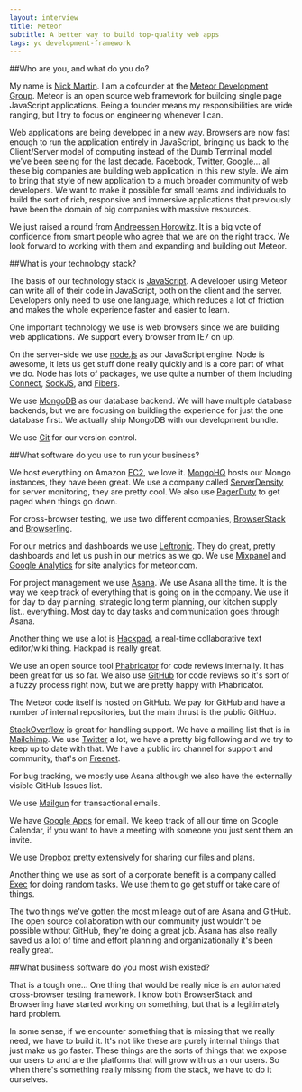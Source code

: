 ```yaml
---
layout: interview
title: Meteor
subtitle: A better way to build top-quality web apps
tags: yc development-framework
---
```


##Who are you, and what do you do?

My name is [Nick Martin](http://www.nimlabs.org/). I am a cofounder at the [Meteor Development Group](http://meteor.com/). Meteor is an open source web framework for building single page JavaScript applications. Being a founder means my responsibilities are wide ranging, but I try to focus on engineering whenever I can.

Web applications are being developed in a new way. Browsers are now fast enough to run the application entirely in JavaScript, bringing us back to the Client/Server model of computing instead of the Dumb Terminal model we've been seeing for the last decade. Facebook, Twitter, Google... all these big companies are building web application in this new style. We aim to bring that style of new application to a much broader community of web developers. We want to make it possible for small teams and individuals to build the sort of rich, responsive and immersive applications that previously have been the domain of big companies with massive resources.

We just raised a round from [Andreessen Horowitz](http://a16z.com). It is a big vote of confidence from smart people who agree that we are on the right track. We look forward to working with them and expanding and building out Meteor.

##What is your technology stack?

The basis of our technology stack is [JavaScript](www.mozilla.org/js/). A developer using Meteor can write all of their code in JavaScript, both on the client and the server. Developers only need to use one language, which reduces a lot of friction and makes the whole experience faster and easier to learn.

One important technology we use is web browsers since we are building web applications. We support every browser from IE7 on up.

On the server-side we use [node.js](http://nodejs.org/) as our JavaScript engine. Node is awesome, it lets us get stuff done really quickly and is a core part of what we do. Node has lots of packages, we use quite a number of them including [Connect](http://www.senchalabs.org/connect/), [SockJS](http://sockjs.org), and [Fibers](https://github.com/laverdet/node-fibers/).

We use [MongoDB](http://www.mongodb.org/) as our database backend. We will have multiple database backends, but we are focusing on building the experience for just the one database first. We actually ship MongoDB with our development bundle.

We use [Git](http://git-scm.com/) for our version control.

##What software do you use to run your business?

We host everything on Amazon [EC2](http://aws.amazon.com/ec2/), we love it. [MongoHQ](http://mongohq.com/) hosts our Mongo instances, they have been great. We use a company called [ServerDensity](http://www.serverdensity.com/) for server monitoring, they are pretty cool. We also use [PagerDuty](http://www.pagerduty.com/) to get paged when things go down.

For cross-browser testing, we use two different companies, [BrowserStack](http://www.browserstack.com/) and [Browserling](https://browserling.com/).

For our metrics and dashboards we use [Leftronic](https://www.leftronic.com/). They do great, pretty dashboards and let us push in our metrics as we go. We use [Mixpanel](https://mixpanel.com/) and [Google Analytics](http://www.google.com/analytics/) for site analytics for meteor.com.

For project management we use [Asana](http://asana.com/). We use Asana all the time. It is the way we keep track of everything that is going on in the company. We use it for day to day planning, strategic long term planning, our kitchen supply list.. everything. Most day to day tasks and communication goes through Asana.

Another thing we use a lot is [Hackpad](https://hackpad.com/), a real-time collaborative text editor/wiki thing. Hackpad is really great.

We use an open source tool [Phabricator](http://phabricator.org/) for code reviews internally. It has been great for us so far. We also use [GitHub](https://github.com/) for code reviews so it's sort of a fuzzy process right now, but we are pretty happy with Phabricator.

The Meteor code itself is hosted on GitHub. We  pay for GitHub and have a number of internal repositories, but the main thrust is the public GitHub.

[StackOverflow](http://stackoverflow.com/) is great for handling support. We have a mailing list that is in [Mailchimp](http://mailchimp.com/). We use [Twitter](http://twitter.com/) a lot, we have a pretty big following and we try to keep up to date with that. We have a public irc channel for support and community, that's on [Freenet](https://freenetproject.org/).

For bug tracking, we mostly use Asana although we also have the externally visible GitHub Issues list.

We use [Mailgun](http://www.mailgun.com/) for transactional emails.

We have [Google Apps](http://www.google.com/enterprise/apps/business/) for email. We keep track of all our time on Google Calendar, if you want to have a meeting with someone you just sent them an invite.

We use [Dropbox](https://www.dropbox.com/) pretty extensively for sharing our files and plans.

Another thing we use as sort of a corporate benefit is a company called [Exec](https://iamexec.com/) for doing random tasks. We use them to go get stuff or take care of things.

The two things we've gotten the most mileage out of are Asana and GitHub. The open source collaboration with our community just wouldn't be possible without GitHub, they're doing a great job. Asana has also really saved us a lot of time and effort planning and organizationally it's been really great.


##What business software do you most wish existed?

That is a tough one... One thing that would be really nice is an automated cross-browser testing framework. I know both BrowserStack and Browserling have started working on something, but that is a legitimately hard problem.

In some sense, if we encounter something that is missing that we really need, we have to build it. It's not like these are purely internal things that just make us go faster. These things are the sorts of things that we expose our users to and are the platforms that will grow with us an our users. So when there's something really missing from the stack, we have to do it ourselves.
